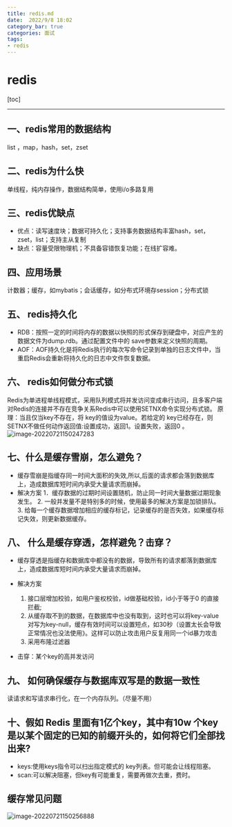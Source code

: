 ```yaml
---
title: redis.md
date:  2022/9/8 18:02
category_bar: true
categories: 面试
tags:
- redis
---
```

# redis

[toc]

---

## 一、redis常用的数据结构

list ，map，hash，set，zset

## 二、redis为什么快

单线程，纯内存操作，数据结构简单，使用i/o多路复用

## 三、redis优缺点

+ 优点：读写速度块；数据可持久化；支持事务数据结构丰富hash，set，zset，list；支持主从复制
+ 缺点：容量受限物理机；不具备容错恢复功能；在线扩容难。

## 四、应用场景

计数器；缓存，如mybatis；会话缓存，如分布式环境存session；分布式锁

## 五、 redis持久化

+ RDB：按照一定的时间将内存的数据以快照的形式保存到硬盘中，对应产生的数据文件为dump.rdb。通过配置文件中的 save参数来定义快照的周期。
+ AOF：AOF持久化是将Redis执行的每次写命令记录到单独的日志文件中，当重启Redis会重新将持久化的日志中文件恢复数据。

## 六、 redis如何做分布式锁

Redis为单进程单线程模式，采用队列模式将并发访问变成串行访问，且多客户端对Redis的连接并不存在竞争关系Redis中可以使用SETNX命令实现分布式锁。
原理：当且仅当key不存在，将 key的值设为value。若给定的 key已经存在，则SETNX不做任何动作返回值:设置成功，返回1。设置失败，返回0 。
![image-20220721150247283](https://img-1256282866.cos.ap-beijing.myqcloud.com/image-20220721150247283.png)

## 七、什么是缓存雪崩，怎么避免？

+ 缓存雪崩是指缓存同一时间大面积的失效,所以,后面的请求都会落到数据库上，造成数据库短时间内承受大量请求而崩掉。
+ 解决方案
  1．缓存数据的过期时间设置随机，防止同一时间大量数据过期现象发生。
    2. 一般并发量不是特别多的时候，使用最多的解决方案是加锁排队。
    3. 给每一个缓存数据增加相应的缓存标记，记录缓存的是否失效，如果缓存标记失效，则更新数据缓存。

## 八、 什么是缓存穿透，怎样避免？击穿？

+ 缓存穿透是指缓存和数据库中都没有的数据，导致所有的请求都落到数据库上，造成数据库短时间内承受大量请求而崩掉。
+ 解决方案
  1. 接口层增加校验，如用户鉴权校验，id做基础校验，id小于等于0 的直接拦截;
  2. 从缓存取不到的数据，在数据库中也没有取到，这时也可以将key-value对写为key-null，缓存有效时间可以设置短点，如30秒（设置太长会导致正常情况也没法使用》。这样可以防止攻击用户反复用同一个id暴力攻击
  3. 采用布隆过滤器

+ 击穿：某个key的高并发访问

## 九、 如何确保缓存与数据库双写是的数据一致性

读请求和写请求串行化，在一个内存队列。（尽量不用）

## 十、假如 Redis 里面有1亿个key，其中有10w 个key是以某个固定的已知的前缀开头的，如何将它们全部找出来?

+ keys:使用keys指令可以扫出指定模式的 key列表。但可能会让线程阻塞。
+ scan:可以解决阻塞，但key有可能重复，需要再做次去重，费时。

## 缓存常见问题

![image-20220721150256888](https://img-1256282866.cos.ap-beijing.myqcloud.com/image-20220721150256888.png)
